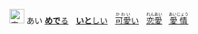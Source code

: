 <kbd><img src="https://glyphwiki.org/glyph/u611b.svg" width="26" height="26" alt="宗"></kbd>
<kbd>あい</kbd>
[**めで**る]()&numsp;
[**いと**しい]()&numsp;
[<ruby>可愛<rt>かわい</rt></ruby>い]()&numsp;
[<ruby>恋愛<rt>れんあい</rt></ruby>]()&numsp;
[<ruby>愛情<rt>あいじょう</rt></ruby>]()&numsp;
